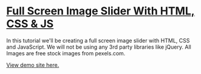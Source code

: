 # [Full Screen Image Slider With HTML, CSS & JS](https://www.youtube.com/watch?v=7ZO2RTMNSAY)

In this tutorial we'll be creating a full screen image slider with HTML, CSS and JavaScript. We will not be using any 3rd party libraries like jQuery. All Images are free stock images from pexels.com.

[View demo site here.](https://webdevtuts.github.io/fullscreen_image_slider/)
